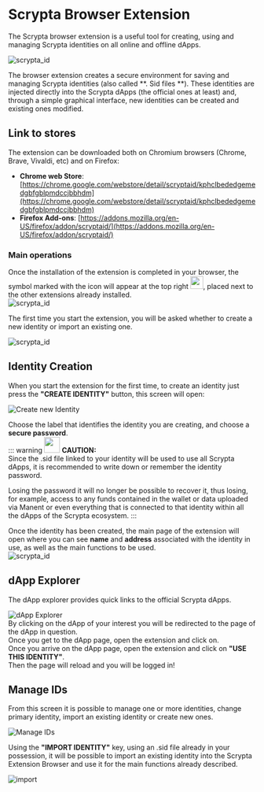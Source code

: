 # Scrypta Browser Extension

The Scrypta browser extension is a useful tool for creating, using and managing Scrypta identities on all online and offline dApps.

![scrypta_id](../.vuepress/public/assets/scryptaid/banner.png)

The browser extension creates a secure environment for saving and managing Scrypta identities (also called **. Sid files **).
These identities are injected directly into the Scrypta dApps (the official ones at least) and, through a simple graphical interface, new identities can be created and existing ones modified.

## Link to stores

The extension can be downloaded both on Chromium browsers (Chrome, Brave, Vivaldi, etc) and on Firefox:
- **Chrome web Store**: [https://chrome.google.com/webstore/detail/scryptaid/kphclbededgemedgbfgblpmdccjbbhdm](https://chrome.google.com/webstore/detail/scryptaid/kphclbededgemedgbfgblpmdccjbbhdm)
- **Firefox Add-ons**: [https://addons.mozilla.org/en-US/firefox/addon/scryptaid/](https://addons.mozilla.org/en-US/firefox/addon/scryptaid/)

### Main operations
Once the installation of the extension is completed in your browser, the symbol marked with the icon will appear at the top right <img src=".././.vuepress/public/assets/scryptaid/icon256.png" width="26">, placed next to the other extensions already installed.<br>![scrypta_id](../.vuepress/public/assets/scryptaid/ext.png)


The first time you start the extension, you will be asked whether to create a new identity or import an existing one.

![scrypta_id](../.vuepress/public/assets/scryptaid/main.png)

## Identity Creation

When you start the extension for the first time, to create an identity just press the **"CREATE IDENTITY"** button, this screen will open:

![Create new Identity](../.vuepress/public/assets/scryptaid/create_id.png)

Choose the label that identifies the identity you are creating, and choose a **secure password**.<br>
::: warning <img src=".././.vuepress/public/assets/icons/warning.svg" width="32">
**CAUTION:**<br>Since the .sid file linked to your identity will be used to use all Scrypta dApps, it is recommended to write down or remember the identity password.

Losing the password it will no longer be possible to recover it, thus losing, for example, access to any funds contained in the wallet or data uploaded via Manent or even everything that is connected to that identity within all the dApps of the Scrypta ecosystem.
:::
<br>

Once the identity has been created, the main page of the extension will open where you can see **name** and **address** associated with the identity in use, as well as the main functions to be used.<br>![scrypta_id](../.vuepress/public/assets/scryptaid/id_screen.png)

## dApp Explorer
The dApp explorer provides quick links to the official Scrypta dApps.

![dApp Explorer](../.vuepress/public/assets/scryptaid/dapps_explorer.png)<br>
By clicking on the dApp of your interest you will be redirected to the page of the dApp in question.<br>Once you get to the dApp page, open the extension and click on.<br>Once you arrive on the dApp page, open the extension and click on **"USE THIS IDENTITY"**.<br>Then the page will reload and you will be logged in!

## Manage IDs

From this screen it is possible to manage one or more identities, change primary identity, import an existing identity or create new ones.

![Manage IDs](https://cdn.discordapp.com/attachments/550093442722562068/637218092715606057/unknown.png)

Using the **"IMPORT IDENTITY"** key, using an .sid file already in your possession, it will be possible to import an existing identity into the Scrypta Extension Browser and use it for the main functions already described.

![import](../.vuepress/public/assets/scryptaid/import.png)